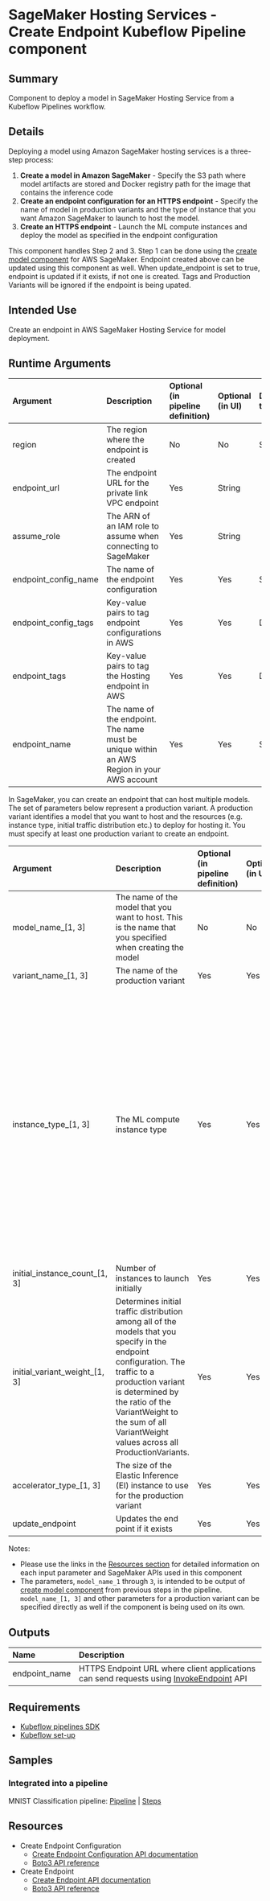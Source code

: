# SageMaker Hosting Services - Create Endpoint Kubeflow Pipeline component

## Summary
Component to deploy a model in SageMaker Hosting Service from a Kubeflow Pipelines workflow.

## Details
Deploying a model using Amazon SageMaker hosting services is a three-step process:

1. **Create a model in Amazon SageMaker** - Specify the S3 path where model artifacts are stored and Docker registry path for the image that contains the inference code 
2. **Create an endpoint configuration for an HTTPS endpoint** - Specify the name of model in production variants and the type of instance that you want Amazon SageMaker to launch to host the model.
3. **Create an HTTPS endpoint** - Launch the ML compute instances and deploy the model as specified in the endpoint configuration

This component handles Step 2 and 3. Step 1 can be done using the [create model component](https://github.com/kubeflow/pipelines/tree/master/components/aws/sagemaker/model) for AWS SageMaker.
Endpoint created above can be updated using this component as well. When update_endpoint is set to true, endpoint is updated if it exists, if not one is created. Tags and Production Variants will be ignored if the endpoint is being upated.

## Intended Use
Create an endpoint in AWS SageMaker Hosting Service for model deployment.

## Runtime Arguments
Argument        | Description                 | Optional (in pipeline definition) | Optional (in UI) | Data type  | Accepted values | Default    |
:---            | :----------                 | :----------                       | :----------      | :----------| :----------     | :----------|
region | The region where the endpoint is created | No | No | String | | |
endpoint_url | The endpoint URL for the private link VPC endpoint | Yes | String | | |
assume_role | The ARN of an IAM role to assume when connecting to SageMaker | Yes | String | | |
endpoint_config_name | The name of the endpoint configuration | Yes | Yes | String | | |
endpoint_config_tags | Key-value pairs to tag endpoint configurations in AWS | Yes | Yes | Dict | | {} |
endpoint_tags | Key-value pairs to tag the Hosting endpoint in AWS | Yes | Yes | Dict | | {} |
endpoint_name | The name of the endpoint. The name must be unique within an AWS Region in your AWS account | Yes | Yes | String | | |

In SageMaker, you can create an endpoint that can host multiple models. The set of parameters below represent a production variant. A production variant identifies a model that you want to host and the resources (e.g. instance type, initial traffic distribution etc.) to deploy for hosting it. You must specify at least one production variant to create an endpoint.

Argument        | Description                 | Optional (in pipeline definition) | Optional (in UI) | Data type  | Accepted values | Default    |
:---            | :----------                 | :----------                       | :----------      | :----------| :----------     | :----------|
model_name_[1, 3] | The name of the model that you want to host. This is the name that you specified when creating the model | No | No | String | | |
variant_name_[1, 3] | The name of the production variant | Yes | Yes | String | | variant_name_[1, 3] |
instance_type_[1, 3] | The ML compute instance type | Yes | Yes | String | ml.m4.xlarge, ml.m4.2xlarge, ml.m4.4xlarge, ml.m4.10xlarge, ml.m4.16xlarge, ml.m5.large, ml.m5.xlarge, ml.m5.2xlarge, ml.m5.4xlarge, ml.m5.12xlarge, ml.m5.24xlarge, ml.c4.xlarge, ml.c4.2xlarge, ml.c4.4xlarge, ml.c4.8xlarge, ml.p2.xlarge, ml.p2.8xlarge, ml.p2.16xlarge, ml.p3.2xlarge, ml.p3.8xlarge, ml.p3.16xlarge, ml.c5.xlarge, ml.c5.2xlarge, ml.c5.4xlarge, ml.c5.9xlarge, ml.c5.18xlarge [and many more](https://aws.amazon.com/sagemaker/pricing/instance-types/)| ml.m4.xlarge |
initial_instance_count_[1, 3] | Number of instances to launch initially | Yes | Yes | Integer | ≥ 1 | 1 |
initial_variant_weight_[1, 3] | Determines initial traffic distribution among all of the models that you specify in the endpoint configuration. The traffic to a production variant is determined by the ratio of the VariantWeight to the sum of all VariantWeight values across all ProductionVariants. | Yes | Yes | Float | Minimum value of 0 | |
accelerator_type_[1, 3] | The size of the Elastic Inference (EI) instance to use for the production variant | Yes | Yes | String| ml.eia1.medium, ml.eia1.large, ml.eia1.xlarge | |
update_endpoint | Updates the end point if it exists | Yes | Yes | Bool | | False |

Notes:
* Please use the links in the [Resources section](#Resources) for detailed information on each input parameter and SageMaker APIs used in this component
* The parameters, `model_name_1` through `3`, is intended to be output of [create model component](https://github.com/kubeflow/pipelines/tree/master/components/aws/sagemaker/model) from previous steps in the pipeline. `model_name_[1, 3]` and other parameters for a production variant can be specified directly as well if the component is being used on its own.

## Outputs
Name | Description
:--- | :----------
endpoint_name | HTTPS Endpoint URL where client applications can send requests using [InvokeEndpoint](https://docs.aws.amazon.com/sagemaker/latest/APIReference/API_InvokeEndpoint.html) API

## Requirements
* [Kubeflow pipelines SDK](https://www.kubeflow.org/docs/pipelines/sdk/install-sdk/)
* [Kubeflow set-up](https://www.kubeflow.org/docs/aws/deploy/install-kubeflow/)

## Samples
### Integrated into a pipeline
MNIST Classification pipeline: [Pipeline](https://github.com/kubeflow/pipelines/blob/master/samples/contrib/aws-samples/mnist-kmeans-sagemaker/mnist-classification-pipeline.py) | [Steps](https://github.com/kubeflow/pipelines/blob/master/samples/contrib/aws-samples/mnist-kmeans-sagemaker/README.md)

## Resources
* Create Endpoint Configuration
  * [Create Endpoint Configuration API documentation](https://docs.aws.amazon.com/sagemaker/latest/APIReference/API_CreateEndpointConfig.html)
  * [Boto3 API reference](https://boto3.amazonaws.com/v1/documentation/api/latest/reference/services/sagemaker.html#SageMaker.Client.create_endpoint_config)
* Create Endpoint
  * [Create Endpoint API documentation](https://docs.aws.amazon.com/sagemaker/latest/APIReference/API_CreateEndpoint.html)
  * [Boto3 API reference](https://boto3.amazonaws.com/v1/documentation/api/latest/reference/services/sagemaker.html#SageMaker.Client.create_endpoint)
